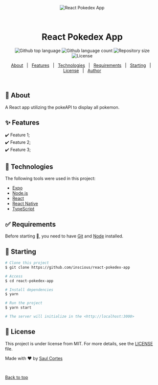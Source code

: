 <div align="center" id="top"> 
  <img src="./.github/app.gif" alt="React Pokedex App" />

&#xa0;

  <!-- <a href="https://reactpokedexapp.netlify.app">Demo</a> -->
</div>

<h1 align="center">React Pokedex App</h1>

<p align="center">
  <img alt="Github top language" src="https://img.shields.io/github/languages/top/inscious/react-pokedex-app?color=56BEB8">

  <img alt="Github language count" src="https://img.shields.io/github/languages/count/inscious/react-pokedex-app?color=56BEB8">

  <img alt="Repository size" src="https://img.shields.io/github/repo-size/inscious/react-pokedex-app?color=56BEB8">

  <img alt="License" src="https://img.shields.io/github/license/inscious/react-pokedex-app?color=56BEB8">

  <!-- <img alt="Github issues" src="https://img.shields.io/github/issues/inscious/react-pokedex-app?color=56BEB8" /> -->

  <!-- <img alt="Github forks" src="https://img.shields.io/github/forks/inscious/react-pokedex-app?color=56BEB8" /> -->

  <!-- <img alt="Github stars" src="https://img.shields.io/github/stars/inscious/react-pokedex-app?color=56BEB8" /> -->
</p>

<!-- Status -->

<!-- <h4 align="center">
	🚧  React Pokedex App 🚀 Under construction...  🚧
</h4>

<hr> -->

<p align="center">
  <a href="#dart-about">About</a> &#xa0; | &#xa0; 
  <a href="#sparkles-features">Features</a> &#xa0; | &#xa0;
  <a href="#rocket-technologies">Technologies</a> &#xa0; | &#xa0;
  <a href="#white_check_mark-requirements">Requirements</a> &#xa0; | &#xa0;
  <a href="#checkered_flag-starting">Starting</a> &#xa0; | &#xa0;
  <a href="#memo-license">License</a> &#xa0; | &#xa0;
  <a href="https://github.com/inscious" target="_blank">Author</a>
</p>

<br>

## :dart: About

A React app utilizing the pokeAPI to display all pokemon.

## :sparkles: Features

:heavy_check_mark: Feature 1;\
:heavy_check_mark: Feature 2;\
:heavy_check_mark: Feature 3;

## :rocket: Technologies

The following tools were used in this project:

-   [Expo](https://expo.io/)
-   [Node.js](https://nodejs.org/en/)
-   [React](https://pt-br.reactjs.org/)
-   [React Native](https://reactnative.dev/)
-   [TypeScript](https://www.typescriptlang.org/)

## :white_check_mark: Requirements

Before starting :checkered_flag:, you need to have [Git](https://git-scm.com) and [Node](https://nodejs.org/en/) installed.

## :checkered_flag: Starting

```bash
# Clone this project
$ git clone https://github.com/inscious/react-pokedex-app

# Access
$ cd react-pokedex-app

# Install dependencies
$ yarn

# Run the project
$ yarn start

# The server will initialize in the <http://localhost:3000>
```

## :memo: License

This project is under license from MIT. For more details, see the [LICENSE](LICENSE.md) file.

Made with :heart: by <a href="https://github.com/inscious" target="_blank">Saul Cortes</a>

&#xa0;

<a href="#top">Back to top</a>
